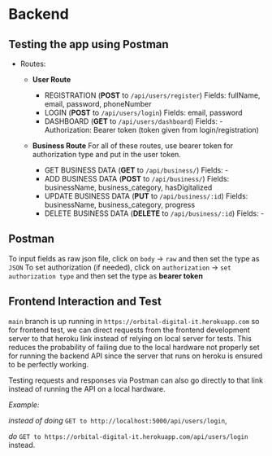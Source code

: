# Backend

## Testing the app using Postman
- Routes:
  - **User Route**
    - REGISTRATION (**POST** to `/api/users/register`)
        Fields: fullName, email, password, phoneNumber
    - LOGIN (**POST** to `/api/users/login`)
        Fields: email, password
    - DASHBOARD (**GET** to `/api/users/dashboard`)
        Fields: -
        Authorization: Bearer token (token given from login/registration)  

  - **Business Route**
    For all of these routes, use bearer token for authorization type and put in the user token.
    - GET BUSINESS DATA (**GET** to `/api/business/`)
        Fields: -
    - ADD BUSINESS DATA (**POST** to `/api/business/`)
        Fields: businessName, business_category, hasDigitalized
    - UPDATE BUSINESS DATA (**PUT** to `/api/business/:id`)
        Fields: businessName, business_category, progress
    - DELETE BUSINESS DATA (**DELETE** to `/api/business/:id`)
        Fields: -

## Postman
To input fields as raw json file, click on `body` -> `raw` and then set the type as `JSON`
To set authorization (if needed), click on `authorization` -> `set authorization type` and then set the type as **bearer token**

## Frontend Interaction and Test
`main` branch is up running in `https://orbital-digital-it.herokuapp.com` so for frontend test, we can direct requests from the frontend development server to that heroku link instead of relying on local server for tests. This reduces the probability of failing due to the local hardware not properly set for running the backend API since the server that runs on heroku is ensured to be perfectly working.

Testing requests and responses via Postman can also go directly to that link instead of running the API on a local hardware.

_Example:_

_instead of doing_ `GET to http://localhost:5000/api/users/login`,

_do_ `GET to https://orbital-digital-it.herokuapp.com/api/users/login` instead.
